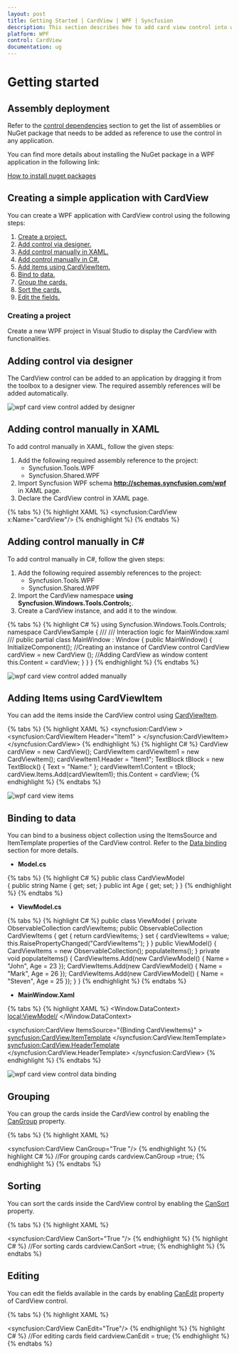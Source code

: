 ```yaml
---
layout: post
title: Getting Started | CardView | WPF | Syncfusion
description: This section describes how to add card view control into wpf application and its basic features.
platform: WPF
control: CardView
documentation: ug
---
```


# Getting started

## Assembly deployment

Refer to the [control dependencies](https://help.syncfusion.com/wpf/control-dependencies#cardview) section to get the list of assemblies or NuGet package that needs to be added as reference to use the control in any application.

You can find more details about installing the NuGet package in a WPF application in the following link: 

[How to install nuget packages](https://help.syncfusion.com/wpf/nuget-packages)

## Creating a simple application with CardView

You can create a WPF application with CardView control using the following steps:

1.	[Create a project.](#creating-a-project)
2.	[Add control via designer.](#adding-control-via-designer)
3.	[Add control manually in XAML.](#adding-control-manually-in-xaml)
4.	[Add control manually in C#.](#adding-control-manually-in-c)
5.	[Add items using CardViewItem.](#adding-items-using-cardviewitem)
6.	[Bind to data.](#binding-to-data)
7.	[Group the cards.](#grouping)
8.	[Sort the cards.](#sorting)
9.	[Edit the fields.](#editing)

### Creating a project

Create a new WPF project in Visual Studio to display the CardView with functionalities.

## Adding control via designer

The CardView control can be added to an application by dragging it from the toolbox to a designer view. The required assembly references will be added automatically.

![wpf card view control added by designer](Getting-Started_images/wpf-card-view-control-added-by-designer.png)

## Adding control manually in XAML

To add control manually in XAML, follow the given steps:

1.	Add the following required assembly reference to the project:
	* Syncfusion.Tools.WPF
	* Syncfusion.Shared.WPF 
2.	Import Syncfusion WPF schema **http://schemas.syncfusion.com/wpf** in XAML page.
3.	Declare the CardView control in XAML page.

{% tabs %}
{% highlight XAML %}
<Window xmlns="http://schemas.microsoft.com/winfx/2006/xaml/presentation"
        xmlns:x="http://schemas.microsoft.com/winfx/2006/xaml"
        xmlns:syncfusion="http://schemas.syncfusion.com/wpf" 
        x:Class=" CardViewSample.MainWindow"
        Title="CardView Sample" Height="350" Width="525">
    <Grid>
		<!-- CardView Control -->
		<syncfusion:CardView x:Name="cardView"/>
    </Grid>
</Window>
{% endhighlight %}
{% endtabs %}

## Adding control manually in C\#

To add control manually in C#, follow the given steps:

1.	Add the following required assembly references to the project:
	* Syncfusion.Tools.WPF
	* Syncfusion.Shared.WPF
2.	Import the CardView namespace **using Syncfusion.Windows.Tools.Controls;**.
3.	Create a CardView instance, and add it to the window.

{% tabs %}
{% highlight C# %}
using Syncfusion.Windows.Tools.Controls; 
namespace CardViewSample
{
    /// 
    /// Interaction logic for MainWindow.xaml
    /// 
    public partial class MainWindow : Window
    {
        public MainWindow()
        {
            InitializeComponent();
            //Creating an instance of CardView control
            CardView cardView = new CardView ();
            //Adding CardView as window content
            this.Content = cardView;
        }
    }
}
{% endhighlight %}
{% endtabs %}

![wpf card view control added manually](Getting-Started_images/wpf-card-view-control-added-manually.png)

## Adding Items using CardViewItem

You can add the items inside the CardView control using [CardViewItem](https://help.syncfusion.com/cr/wpf/Syncfusion.Tools.Wpf~Syncfusion.Windows.Tools.Controls.CardViewItem.html).

{% tabs %}
{% highlight XAML %}
<syncfusion:CardView >
    <syncfusion:CardViewItem Header="Item1" >
		<TextBlock Text="Name:"/>
     </syncfusion:CardViewItem>
</syncfusion:CardView>
{% endhighlight %}
{% highlight C# %}
CardView cardView = new CardView();
CardViewItem cardViewItem1 = new CardViewItem();
cardViewItem1.Header = "Item1";
TextBlock tBlock = new TextBlock() { Text = "Name:" };
cardViewItem1.Content = tBlock;
cardView.Items.Add(cardViewItem1);
this.Content = cardView;
{% endhighlight %}
{% endtabs %}

![wpf card view items](Getting-Started_images/wpf-card-view-item.png)

## Binding to data

You can bind to a business object collection using the ItemsSource and ItemTemplate properties of the CardView control. Refer to the [Data binding](https://help.syncfusion.com/wpf/cardview/data-binding-to-objects) section for more details.

* **Model.cs**

{% tabs %}
{% highlight C# %}
public class CardViewModel	
{
	public string Name
	{
		get;
		set;
	}
	public int Age
	{
		get;
		set;
	}
}
{% endhighlight %}
{% endtabs %}

* **ViewModel.cs**

{% tabs %}
{% highlight C# %}
public class ViewModel
{
	private ObservableCollection<CardViewModel> cardViewItems;
	public ObservableCollection<CardViewModel> CardViewItems
	{
		get { return cardViewItems; }
		set { cardViewItems = value; this.RaisePropertyChanged("CardViewItems"); }
	}
	public ViewModel()
	{
		CardViewItems = new ObservableCollection<CardViewModel>();
		populateItems();
	}
	private void populateItems()
	{
		CardViewItems.Add(new CardViewModel() { Name = "John", Age = 23 });
		CardViewItems.Add(new CardViewModel() { Name = "Mark", Age = 26 });
		CardViewItems.Add(new CardViewModel() { Name = "Steven", Age = 25 });
	}
}
{% endhighlight %}
{% endtabs %}

* **MainWindow.Xaml**

{% tabs %}
{% highlight XAML %}
<Window.DataContext>
    <local:ViewModel/>
</Window.DataContext>

<syncfusion:CardView ItemsSource="{Binding CardViewItems}" >
	<syncfusion:CardView.ItemTemplate>
		<DataTemplate >
			<ListBox ScrollViewer.HorizontalScrollBarVisibility="Disabled">
				<ListBoxItem>
					<StackPanel Orientation="Horizontal">
						<TextBlock Text="Name:"/>
						<TextBlock Text="{Binding Name}" Margin="5,0,0,0"/>
					</StackPanel>
				</ListBoxItem>
				<ListBoxItem>
					<StackPanel Orientation="Horizontal">
						<TextBlock Text="Age:"/>
						<TextBlock Text="{Binding Age}" Margin="5,0,0,0"/>
					</StackPanel>
				</ListBoxItem>
			</ListBox>
		</DataTemplate>
	</syncfusion:CardView.ItemTemplate>
	<syncfusion:CardView.HeaderTemplate>
		<DataTemplate>
			<TextBlock Text="{Binding Name}"/>
		</DataTemplate>
	</syncfusion:CardView.HeaderTemplate>
</syncfusion:CardView>
{% endhighlight %}
{% endtabs %}

![wpf card view control data binding](Getting-Started_images/wpf-card-view-data-binding.png)

## Grouping

You can group the cards inside the CardView control by enabling the [CanGroup](https://help.syncfusion.com/cr/wpf/Syncfusion.Tools.Wpf~Syncfusion.Windows.Tools.Controls.CardView~CanGroup.html) property.

{% tabs %}
{% highlight XAML %}
<!--Gropuing cards -->
<syncfusion:CardView CanGroup="True "/>
{% endhighlight %}
{% highlight C# %}
//For grouping cards
cardview.CanGroup =true;
{% endhighlight %}
{% endtabs %}

## Sorting

You can sort the cards inside the CardView control by enabling the [CanSort](https://help.syncfusion.com/cr/wpf/Syncfusion.Tools.Wpf~Syncfusion.Windows.Tools.Controls.CardView~CanSort.html) property.

{% tabs %}
{% highlight XAML %}
<!--Sorting cards-->
<syncfusion:CardView CanSort="True "/>
{% endhighlight %}
{% highlight C# %}
//For sorting cards
cardview.CanSort =true;
{% endhighlight %}
{% endtabs %}

## Editing

You can edit the fields available in the cards by enabling [CanEdit](https://help.syncfusion.com/cr/wpf/Syncfusion.Tools.Wpf~Syncfusion.Windows.Tools.Controls.CardView~CanEdit.html) property of CardView control.

{% tabs %}
{% highlight XAML %}
<!--Editing cards field -->
<syncfusion:CardView CanEdit="True"/>
{% endhighlight %}
{% highlight C# %}
//For editing cards field
cardview.CanEdit = true;
{% endhighlight %}
{% endtabs %}


